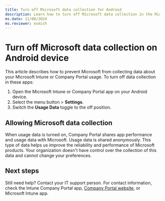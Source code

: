 ```yaml
---
title: Turn off Microsoft data collection for Android
description: Learn how to turn off Microsoft data collection in the Microsoft Intune and Company Portal apps for Android.
ms.date: 11/08/2024
ms.reviewer: esmich
---
```


# Turn off Microsoft data collection on Android device

This article describes how to prevent Microsoft from collecting data about your Microsoft Intune or Company Portal usage. To turn off data collection in these apps:

1. Open the Microsoft Intune or Company Portal app on your Android device.
2. Select the menu button > **Settings**.
3. Switch the **Usage Data** toggle to the off position.

## Allowing Microsoft data collection

When usage data is turned on, Company Portal shares app performance and usage data with Microsoft. Usage data is shared anonymously. This type of data helps us improve the reliability and performance of Microsoft products. Your organization doesn't have control over the collection of this data and cannot change your preferences.

## Next steps

Still need help? Contact your IT support person. For contact information, check the Intune Company Portal app, [Company Portal website](https://go.microsoft.com/fwlink/?linkid=2010980), or Microsoft Intune app.
